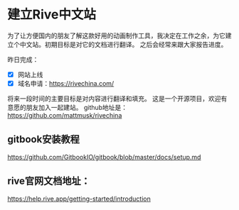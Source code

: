 # 建立Rive中文站

为了让方便国内的朋友了解这款好用的动画制作工具，我决定在工作之余，为它建立个中文站。初期目标是对它的文档进行翻译。
之后会经常来跟大家报告进度。

昨日完成：
- [x] 网站上线
- [x] 域名申请：https://rivechina.com/

将来一段时间的主要目标是对内容进行翻译和填充。
这是一个开源项目，欢迎有意愿的朋友加入一起建站。
github地址是：https://github.com/mattmusk/rivechina

## gitbook安装教程
https://github.com/GitbookIO/gitbook/blob/master/docs/setup.md

## rive官网文档地址：
https://help.rive.app/getting-started/introduction